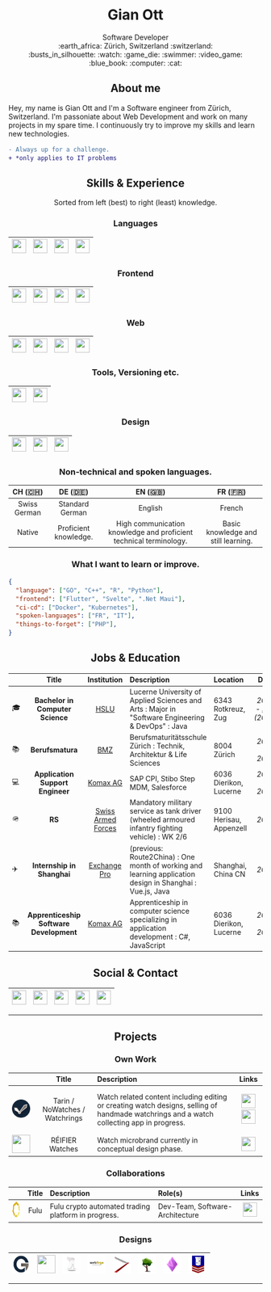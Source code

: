 # <h1 align="center"> Gian Ott </h1>
<div align="center">
Software Developer<br>
:earth_africa: Zürich, Switzerland :switzerland:<br>
:busts_in_silhouette: :watch: :game_die: :swimmer: :video_game: :blue_book: :computer: :cat:

</div>


## <h2 align="center"> About me </h2>

Hey, my name is Gian Ott and I'm a Software engineer from Zürich, Switzerland. I'm passoniate about Web Development and work on many projects in my spare time. I continuously try to improve my skills and learn new technologies.

```diff
- Always up for a challenge.
+ *only applies to IT problems
```


## <h2 align="center"> Skills & Experience </h2>
<div align="center">
Sorted from left (best) to right (least) knowledge.
</div>


### <h3 align="center"> Languages </h3>
<div align="center">

| [<img height="28" width="28" src="https://cdn.simpleicons.org/csharp/7f7770">](https://learn.microsoft.com/en-us/dotnet/csharp/) | [<img height="28" width="28" src="https://cdn.simpleicons.org/javascript/7f7770">](https://www.javascript.com/) | [<img height="28" width="28" src="https://cdn.simpleicons.org/oracle/7f7770">](https://www.java.com/en/) | [<img height="28" width="28" src="https://cdn.simpleicons.org/c/7f7770">](https://www.learn-c.org/en/) |
|---|---|---|---|

</div>


### <h3 align="center"> Frontend </h3>
<div align="center">

| [<img height="28" width="28" src="https://cdn.simpleicons.org/angular/132539">](https://angular.io/) | [<img height="28" width="28" src="https://cdn.simpleicons.org/html5/132539">](https://www.w3schools.com/html/html5_canvas.asp) | [<img height="28" width="28" src="https://cdn.simpleicons.org/ionic/132539">](https://ionicframework.com/) | [<img height="28" width="28" src="https://cdn.simpleicons.org/vuedotjs/132539">](https://vuejs.org/)
|---|---|---|---|

</div>


### <h3 align="center"> Web </h3>
<div align="center">

| [<img height="28" width="28" src="https://cdn.simpleicons.org/typescript/7f7770">](https://www.typescriptlang.org/) | [<img height="28" width="28" src="https://cdn.simpleicons.org/nodedotjs/7f7770">](https://nodejs.org/en/) | [<img height="28" width="28" src="https://cdn.simpleicons.org/socketdotio/7f7770">](https://socket.io/) | [<img height="28" width="28" src="https://cdn.simpleicons.org/assemblyscript/7f7770">](https://www.assemblyscript.org/) |
|---|---|---|---|

</div>

### <h3 align="center"> Tools, Versioning etc. </h3>
<div align="center">

| [<img height="28" width="28" src="https://cdn.simpleicons.org/git/132539">](https://git-scm.com/) | [<img height="28" width="28" src="https://cdn.simpleicons.org/mercurial/132539">](https://www.mercurial-scm.org/) |
|---|---|
  
</div>


### <h3 align="center"> Design </h3>
<div align="center">

| [<img height="28" width="28" src="https://cdn.simpleicons.org/inkscape/7f7770">](https://inkscape.org/) | [<img height="28" width="28" src="https://cdn.simpleicons.org/affinityphoto/7f7770">](https://affinity.serif.com/en-us/photo/) | [<img height="28" width="28" src="https://cdn.simpleicons.org/blender/7f7770">](https://www.blender.org/) |
|---|---|---|

</div>

### <h3 align="center"> Non-technical and spoken languages. </h3>

| CH (:switzerland:) | DE (:de:) | EN (:gb:) | FR (:fr:) |
|:---:|:---:|:---:|:---:|
| Swiss German | Standard German | English | French | 
| Native | Proficient knowledge. | High communication knowledge and proficient technical terminology. | Basic knowledge and still learning. |


### <h3 align="center"> What I want to learn or improve. </h3>

```json
{
  "language": ["GO", "C++", "R", "Python"],
  "frontend": ["Flutter", "Svelte", ".Net Maui"],
  "ci-cd": ["Docker", "Kubernetes"],
  "spoken-languages": ["FR", "IT"],
  "things-to-forget": ["PHP"],
}
```


## <h2 align="center"> Jobs & Education </h2>

|   | Title | Institution | Description | Location | Date |
|---|:-----:|:-----------:|:------------|:---------|:----:|
| :mortar_board: | **Bachelor in Computer Science** | [HSLU](https://www.hslu.ch/en/lucerne-school-of-information-technology/) | Lucerne University of Applied Sciences and Arts : Major in "Software Engineering & DevOps" : Java | 6343 Rotkreuz, Zug | _2022 - <ins>now</ins> (2025)_ |
| :books: | **Berufsmatura** | [BMZ](https://www.bms-zuerich.ch) | Berufsmaturitätsschule Zürich : Technik, Architektur & Life Sciences | 8004 Zürich | _2021 - 2022_ |
| :computer: | **Application Support Engineer** | [Komax AG](https://www.komaxgroup.com) | SAP CPI, Stibo Step MDM, Salesforce | 6036 Dierikon, Lucerne | _2020 - 2021_ |
| 🪖 | **RS** | [Swiss Armed Forces](https://www.vtg.admin.ch/de/home.html) | Mandatory military service as tank driver (wheeled armoured infantry fighting vehicle) : WK 2/6 | 9100 Herisau, Appenzell | _2020_ |
| :airplane: | **Internship in Shanghai** | [Exchange Pro](https://www.linkedin.com/company/exchangepro/) | (previous: Route2China) : One month of working and learning application design in Shanghai : Vue.js, Java | Shanghai, China CN | _2019_ |
| :books: | **Apprenticeship Software Development** | [Komax AG](https://www.komaxgroup.com) | Apprenticeship in computer science specializing in application development : C#, JavaScript | 6036 Dierikon, Lucerne | _2016 - 2020_ |


## <h2 align="center"> Social & Contact </h2>
<div align="center">

| [<img height="28" width="28" src="https://cdn.simpleicons.org/linkedin">](https://www.linkedin.com/in/nichtgian/) | [<img height="28" width="28" src="https://cdn.simpleicons.org/stackoverflow">](https://stackoverflow.com/users/7156350/nichtgian?tab=profile) | [<img height="28" width="28" src="https://cdn.simpleicons.org/github">](https://github.com/Nichtgian) | [<img height="28" width="28" src="https://cdn.simpleicons.org/instagram">](https://www.instagram.com/gian.ott/) | [<img height="28" width="28" src="https://cdn.simpleicons.org/gmail">](mailto:nichtgian@gmail.com) | 
|---|---|---|---|---|

</div>


---

## <h2 align="center"> Projects </h2>
### <h3 align="center"> Own Work </h3>
<div align="center">

|   | Title | Description | Links |
|---|:-----:|:------------|:-----:|
| <img height="36" width="36" src="https://raw.githubusercontent.com/Nichtgian/Nichtgian/main/src/logos/Logo_Tarin-Watchrings-NoWatches.png"> | Tarin / NoWatches / Watchrings | Watch related content including editing or creating watch designs, selling of handmade watchrings and a watch collecting app in progress. |  <p float="center"> [<img height="28" width="28" src="https://cdn.simpleicons.org/firefoxbrowser/7f7770">](https://www.watch-rings.com/) [<img height="28" width="28" src="https://cdn.simpleicons.org/instagram/132539">](https://www.instagram.com/no_watches/) </p> |
| <img height="36" width="36" src="https://raw.githubusercontent.com/Nichtgian/Nichtgian/main/src/logos/Logo_Réifier-Watches.png"> | RÉIFIER Watches | Watch microbrand currently in conceptual design phase. | [<img height="28" width="28" src="https://cdn.simpleicons.org/instagram/00060f">](https://www.instagram.com/reifierwatches/) |

</div>

### <h3 align="center"> Collaborations </h3>
<div align="center">

|   | Title | Description | Role(s) | Links |
|---|:-----:|:------------|:--------|:-----:|
| <img height="36" width="36" src="https://raw.githubusercontent.com/Nichtgian/Nichtgian/main/src/logos/Logo_Fulu-Crypto.png"> | Fulu | Fulu crypto automated trading platform in progress. | Dev-Team, Software-Architecture | [<img height="28" width="28" src="https://cdn.simpleicons.org/github/dbb11e">](https://github.com/FuluCrypto/) |

</div>

### <h3 align="center"> Designs </h3>
<div align="center">

| <img height="36" width="36" src="https://raw.githubusercontent.com/Nichtgian/Nichtgian/main/src/logos/Logo_GO-DEV.png"> | <img height="36" width="36" src="https://raw.githubusercontent.com/Nichtgian/Nichtgian/main/src/logos/Logo_A&G-Crème.png"> | <img height="36" width="36" src="https://raw.githubusercontent.com/Nichtgian/Nichtgian/main/src/designs/BMA_CryptoPump&Dump.png"> | <img height="36" width="36" src="https://raw.githubusercontent.com/Nichtgian/Nichtgian/main/src/designs/BMS_webArgn.png"> | <img height="36" width="36" src="https://raw.githubusercontent.com/Nichtgian/Nichtgian/main/src/designs/Logo_GiansBarberShop.png"> | <img height="36" width="36" src="https://raw.githubusercontent.com/Nichtgian/Nichtgian/main/src/designs/VA_KlimaschutzAlltag.png"> | <img height="36" width="36" src="https://raw.githubusercontent.com/Nichtgian/Nichtgian/main/src/designs/BBZW_Numerous.png"> | <img height="36" width="36" src="https://raw.githubusercontent.com/Nichtgian/Nichtgian/main/src/designs/BBZW_BelgradLogo.png"> |
|---|---|---|---|---|---|---|---|


</div>


---

[^1]: Last edited: 22.12.2022
